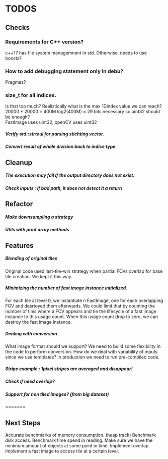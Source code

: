 # TODOS


## Checks

### Requirements for C++ version?
c++17 has file system managemnent in std. Otherwise, needs to use boosts?

### How to add debugging statement only in debu?
Pragmas?

### size_t for all indices.
Is that too much? Realistically what is the max 1Dindex value we can reach?
20000 * 20000 = 400M
log2(400M) = 29 bits necessary so uint32 should be enough?  
FastImage uses uint32, openCV uses uint32

##### Verify std::strtoul for parsing stichting vector.
##### Convert result of whole division back to indice type.

## Cleanup

##### The execution may fail if the output directory does not exist.
##### Check inputs : if bad path, it does not detect it a return


## Refactor 

##### Make downsampling a strategy
##### Utils with print array methods

## Features

##### Blending of original tiles
Original code used last-tile-win strategy when partial FOVs overlap for base tile creation.
We kept it this way.

##### Minimizing the number of fast image instance initialized.
For each tile at level 0, we instantiate n FastImage, one for each overlapping FOV and desrtoyed them afterwards.
We could limit that by counting the number of tiles where a FOV appears and tie the lifecycle of a fast image instance to this usage count.
When this usage count drop to zero, we can destroy the fast image instance.

##### Dealing with conversion
What image format should we support?
We need to build some flexibility in the code to perform conversion.
How do we deal with variability of inputs since we use templates? In production we need to run pre-compiled code.

##### Stripe example : 1pixel stripes are averaged and disappear!

##### Check if need overlap? 

##### Support for non tiled images? (from big dataset)

=======

## Next Steps

Accurate benchmarks of memory consumption. (heap track)
Benchmark disk access.
Benchmark time spend in reading.
Make sure we have the minimum amount of objects at some point in time.
Implement overlap.
Implement a fast image to access tile at a certain level.

